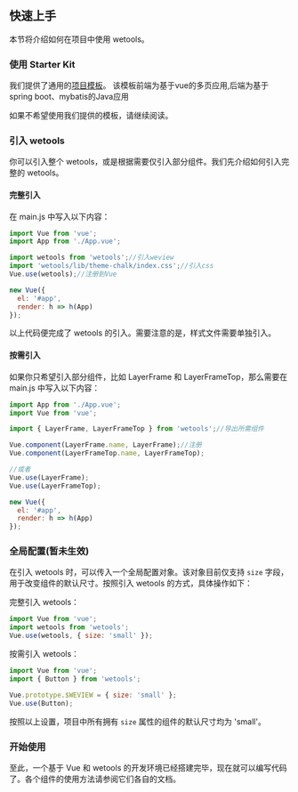 ## 快速上手

本节将介绍如何在项目中使用 wetools。

### 使用 Starter Kit

我们提供了通用的[项目模板](https://gitee.com/83945105/ssm-vue-frame)。
该模板前端为基于vue的多页应用,后端为基于spring boot、mybatis的Java应用

如果不希望使用我们提供的模板，请继续阅读。

### 引入 wetools

你可以引入整个 wetools，或是根据需要仅引入部分组件。我们先介绍如何引入完整的 wetools。

#### 完整引入

在 main.js 中写入以下内容：

```javascript
import Vue from 'vue';
import App from './App.vue';

import wetools from 'wetools';//引入weview
import 'wetools/lib/theme-chalk/index.css';//引入css
Vue.use(wetools);//注册到Vue

new Vue({
  el: '#app',
  render: h => h(App)
});
```

以上代码便完成了 wetools 的引入。需要注意的是，样式文件需要单独引入。

#### 按需引入

如果你只希望引入部分组件，比如 LayerFrame 和 LayerFrameTop，那么需要在 main.js 中写入以下内容：

```javascript
import App from './App.vue';
import Vue from 'vue';

import { LayerFrame, LayerFrameTop } from 'wetools';//导出所需组件

Vue.component(LayerFrame.name, LayerFrame);//注册
Vue.component(LayerFrameTop.name, LayerFrameTop);

//或者
Vue.use(LayerFrame);
Vue.use(LayerFrameTop);

new Vue({
  el: '#app',
  render: h => h(App)
});
```

### 全局配置(暂未生效)

在引入 wetools 时，可以传入一个全局配置对象。该对象目前仅支持 `size` 字段，用于改变组件的默认尺寸。按照引入 wetools 的方式，具体操作如下：

完整引入 wetools：

```js
import Vue from 'vue';
import wetools from 'wetools';
Vue.use(wetools, { size: 'small' });
```

按需引入 wetools：

```js
import Vue from 'vue';
import { Button } from 'wetools';

Vue.prototype.$WEVIEW = { size: 'small' };
Vue.use(Button);
```

按照以上设置，项目中所有拥有 `size` 属性的组件的默认尺寸均为 'small'。

### 开始使用

至此，一个基于 Vue 和 wetools 的开发环境已经搭建完毕，现在就可以编写代码了。各个组件的使用方法请参阅它们各自的文档。

